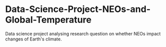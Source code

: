 # Data-Science-Project-NEOs-and-Global-Temperature
Data science project analysing research question on whether NEOs impact changes of Earth's climate.
